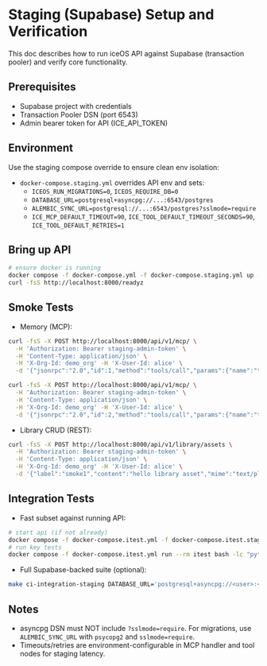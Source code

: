 # Staging (Supabase) Setup and Verification

This doc describes how to run iceOS API against Supabase (transaction pooler) and verify core functionality.

## Prerequisites
- Supabase project with credentials
- Transaction Pooler DSN (port 6543)
- Admin bearer token for API (ICE_API_TOKEN)

## Environment

Use the staging compose override to ensure clean env isolation:

- `docker-compose.staging.yml` overrides API env and sets:
  - `ICEOS_RUN_MIGRATIONS=0`, `ICEOS_REQUIRE_DB=0`
  - `DATABASE_URL=postgresql+asyncpg://...:6543/postgres`
  - `ALEMBIC_SYNC_URL=postgresql://...:6543/postgres?sslmode=require`
  - `ICE_MCP_DEFAULT_TIMEOUT=90`, `ICE_TOOL_DEFAULT_TIMEOUT_SECONDS=90`, `ICE_TOOL_DEFAULT_RETRIES=1`

## Bring up API

```bash
# ensure docker is running
docker compose -f docker-compose.yml -f docker-compose.staging.yml up -d api
curl -fsS http://localhost:8000/readyz
```

## Smoke Tests

- Memory (MCP):
```bash
curl -fsS -X POST http://localhost:8000/api/v1/mcp/ \
  -H 'Authorization: Bearer staging-admin-token' \
  -H 'Content-Type: application/json' \
  -H 'X-Org-Id: demo_org' -H 'X-User-Id: alice' \
  -d '{"jsonrpc":"2.0","id":1,"method":"tools/call","params":{"name":"tool:memory_write_tool","arguments":{"inputs":{"key":"demo_key","content":"hello from staging","scope":"library"}}}}'

curl -fsS -X POST http://localhost:8000/api/v1/mcp/ \
  -H 'Authorization: Bearer staging-admin-token' \
  -H 'Content-Type: application/json' \
  -H 'X-Org-Id: demo_org' -H 'X-User-Id: alice' \
  -d '{"jsonrpc":"2.0","id":2,"method":"tools/call","params":{"name":"tool:memory_search_tool","arguments":{"inputs":{"query":"hello","scope":"library","limit":3}}}}'
```

- Library CRUD (REST):
```bash
curl -fsS -X POST http://localhost:8000/api/v1/library/assets \
  -H 'Authorization: Bearer staging-admin-token' \
  -H 'Content-Type: application/json' \
  -H 'X-Org-Id: demo_org' -H 'X-User-Id: alice' \
  -d '{"label":"smoke1","content":"hello library asset","mime":"text/plain","scope":"library"}'
```

## Integration Tests

- Fast subset against running API:
```bash
# start api (if not already)
docker compose -f docker-compose.itest.yml -f docker-compose.itest.staging.yml up -d api
# run key tests
docker compose -f docker-compose.itest.yml run --rm itest bash -lc "pytest -q -k 'test_memory_write_and_semantic_search_via_mcp or test_library_add_list_get_delete or test_ask_my_library_end_to_end' -c config/testing/pytest.ini"
```

- Full Supabase-backed suite (optional):
```bash
make ci-integration-staging DATABASE_URL='postgresql+asyncpg://<user>:<pass>@aws-0-us-east-2.pooler.supabase.com:6543/postgres'
```

## Notes
- asyncpg DSN must NOT include `?sslmode=require`. For migrations, use `ALEMBIC_SYNC_URL` with `psycopg2` and `sslmode=require`.
- Timeouts/retries are environment-configurable in MCP handler and tool nodes for staging latency.
